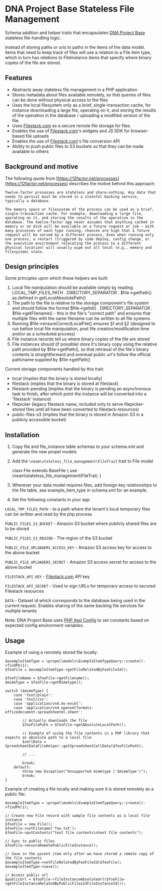 DNA Project Base Stateless File Management
==========================================

Schema addition and helper traits that encapsulates [DNA Project Base](http://neamlabs.com/dna-project-base/) stateless file-handling logic.

Instead of storing paths or uris to paths in the items of the data model, items that need to keep track of files will use a relation to a File item type, which in turn has relations to FileInstance items that specify where binary copies of the file are stored.

## Features

- Abstracts away stateless file management in a PHP application
- Stores metadata about files available remotely, so that queries of files can be done without physical access to the files
- Uses the local filesystem only as a brief, single-transaction cache, for instance downloading a large file, operating on it, and storing the results of the operation in the database / uploading a modified version of the file.
- Uses [Filestack.com](https://www.filestack.com/) as a secure remote file storage for files
- Enables the use of [Filestack.com](https://www.filestack.com/)'s widgets and JS SDK for browser-based file uploads
- Enables the use of [Filestack.com](https://www.filestack.com/)'s file conversion API
- Ability to push public files to S3 buckets so that they can be made available to others 

## Background and motive

The following quote from [https://12factor.net/processes](https://12factor.net/processes) describes the motive behind this approach:

    Twelve-factor processes are stateless and share-nothing. Any data that needs to persist must be stored in a stateful backing service, typically a database.
    
    The memory space or filesystem of the process can be used as a brief, single-transaction cache. For example, downloading a large file, operating on it, and storing the results of the operation in the database. The twelve-factor app never assumes that anything cached in memory or on disk will be available on a future request or job – with many processes of each type running, chances are high that a future request will be served by a different process. Even when running only one process, a restart (triggered by code deploy, config change, or the execution environment relocating the process to a different physical location) will usually wipe out all local (e.g., memory and filesystem) state.

## Design principles

Some principles upon which these helpers are built:
 
1. Local file manipulation should be available simply by reading LOCAL_TMP_FILES_PATH . DIRECTORY_SEPARATOR . $file->getPath() as defined in getLocalAbsolutePath()
2. The path to the file is relative to the storage component's file system and should follow the format $file->getId() . DIRECTORY_SEPARATOR . $file->getFilename() - this is the file's "correct path" and ensures that multiple files with the same filename can be written to all file systems
3. Running $file->ensureCorrectLocalFile() ensures §1 and §2 (designed to run before local file manipulation, post file creation/modification time and/or as a scheduled process)
4. File instance records tell us where binary copies of the file are stored
5. File instances should (if possible) store it's binary copy using the relative path provided by $file->getPath(), so that retrieval of the file's binary contents is straightforward and eventual public url's follow the official path/name supplied by $file->getPath()

Current storage components handled by this trait:
 - local (implies that the binary is stored locally)
 - filestack (implies that the binary is stored at filestack)
 - filestack-pending (implies that the binary is pending an asynchronous task to finish, after which point the instance will be converted into a 'filestack' instance)
 - filepicker (legacy filestack name, included only to serve filepicker-stored files until all have been converted to filestack-resources)
 - public-files-s3 (implies that the binary is stored in Amazon S3 in a publicly accessible bucket)

## Installation

1. Copy file and file_instance table schemas to your schema.xml and generate the new propel models
2. Add the `\neam\stateless_file_management\FileTrait` trait to File model

    class File extends BaseFile
    {
        use \neam\stateless_file_management\FileTrait;
    }

3. Wherever your data model requires files, add foreign key relationships to the file table, see example_item_type in schema.xml for an example.

4. Set the following constants in your app

`LOCAL_TMP_FILES_PATH` - to a path where the tenant's local temporary files can be written and read by the php process 

`PUBLIC_FILES_S3_BUCKET` - Amazon S3 bucket where publicly shared files are to be stored

`PUBLIC_FILES_S3_REGION` - The region of the S3 bucket

`PUBLIC_FILE_UPLOADERS_ACCESS_KEY` - Amazon S3 access key for access to the above bucket

`PUBLIC_FILE_UPLOADERS_SECRET` - Amazon S3 access secret for access to the above bucket

`FILESTACK_API_KEY` - [Filestack.com](https://www.filestack.com/) API key

`FILESTACK_API_SECRET` - Used to sign URLs for temporary access to secured Filestack resources

`DATA` - Dataset id which corresponds to the database being used in the current request. Enables sharing of the same backing file services for multiple tenants

Note: DNA Project Base uses [PHP App Config](https://github.com/neam/php-app-config) to set constants based on expected config environment variables. 

## Usage

Example of using a remotely stored file locally:

    $exampleItemType = \propel\models\ExampleItemTypeQuery::create()->findPk(1);
    $fooFile = $exampleItemType->getFileRelatedByFooFileId();

    $fooFileName = $fooFile->getFilename();
    $mimeType = $fooFile->getMimetype();
    
    switch ($mimeType) {
        case 'text/plain':
        case 'text/csv':
        case 'application/vnd.ms-excel':
        case 'application/vnd.openxmlformats-officedocument.spreadsheetml.sheet':

            // Actually downloads the file
            $fooFilePath = $fooFile->getAbsoluteLocalPath();

            // Example of using the file contents in a PHP library that expects an absolute path to a local file
            $cellData = SpreadsheetDataFileHelper::getSpreadsheetCellData($fooFilePath);

            // ... 
            
            break;
        default:
            throw new Exception("Unsupported mimetype ('$mimeType')");
            break;
    }

Example of creating a file locally and making sure it is stored remotely as a public file:

    $exampleItemType = \propel\models\ExampleItemTypeQuery::create()->findPk(1);

    // Create new File record with sample file contents as a local file instance
    $fooFile = new File();
    $fooFile->setFilename('foo.txt');
    $fooFile->putContents("text file contents\ntext file contents");

    // Sync to public files
    $fooFile->ensureRemotePublicFileInstance();

    // Save in the parent item only after we have stored a remote copy of the file contents
    $exampleItemType->setFileRelatedByFooFileId($fooFile);
    $exampleItemType->save();

    // Access public url
    $publicUrl = $fooFile->fileInstanceAbsoluteUrl($fooFile->getFileInstanceRelatedByPublicFilesS3FileInstanceId());
